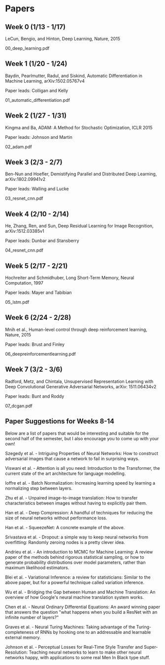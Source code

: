 # Papers

## Week 0 (1/13 - 1/17)
LeCun, Bengio, and Hinton, Deep Learning, Nature, 2015

00\_deep\_learning.pdf

## Week 1 (1/20 - 1/24)
Baydin, Pearlmutter, Radul, and Siskind, Automatic Differentiation in Machine Learning, arXiv:1502.05767v4

Paper leads: Colligan and Kelly 

01\_automatic\_differentiation.pdf

## Week 2 (1/27 - 1/31)
Kingma and Ba, ADAM: A Method for Stochastic Optimization, ICLR 2015

Paper leads: Johnson and Martin 

02\_adam.pdf

## Week 3 (2/3 - 2/7)
Ben-Nun and Hoefler, Demistifying Parallel and Distributed Deep Learning, arXiv:1802.09941v2

Paper leads: Walling and Lucke

03\_resnet\_cnn.pdf

## Week 4 (2/10 - 2/14)
He, Zhang, Ren, and Sun, Deep Residual Learning for Image Recognition, arXiv:1512.03385v1

Paper leads: Dunbar and Stansberry

04\_resnet\_cnn.pdf

## Week 5 (2/17 - 2/21)
Hochreiter and Schmidhuber, Long Short-Term Memory, Neural Computation, 1997

Paper leads: Mayer and Tabibian

05\_lstm.pdf

## Week 6 (2/24 - 2/28)
Mnih et al., Human-level control through deep reinforcement learning, Nature, 2015

Paper leads: Brust and Finley

06\_deepreinforcementlearning.pdf

## Week 7 (3/2 - 3/6)
Radford, Metz, and Chintala, Unsupervised Representation Learning with Deep Convolutional Generative Adversarial Networks, arXiv: 1511.06434v2

Paper leads: Bunt and Roddy

07\_dcgan.pdf

## Paper Suggestions for Weeks 8-14
Below are a list of papers that would be interesting and suitable for the second half of the semester, but I also encourage you to come up with your own!

Szegedy et al. - Intriguing Properties of Neural Networks: How to construct adversarial images that cause a network to fail in surprising ways.

Viswani et al. - Attention is all you need: Introduction to the Transformer, the current state of the art architecture for language modelling.

Ioffre et al. - Batch Normalization: Increasing learning speed by learning a normalizing step between layers.

Zhu et al. - Unpaired image-to-image translation: How to transfer characteristics between images without having to explicitly pair them.

Han et al. - Deep Compression: A handful of techniques for reducing the size of neural networks without performance loss.

Han et al. - SqueezeNet: A concrete example of the above.

Srivastava et al. - Dropout: a simple way to keep neural networks from overfitting: Randomly zeroing nodes is a pretty clever idea.

Andrieu et al. - An introduction to MCMC for Machine Learning: A review paper of the methods behind rigorous statistical sampling, or how to generate probability distributions over model parameters, rather than maximum likelihood estimators.

Blei et al. - Variational Inference: a review for statisticians: Similar to the above paper, but for a powerful technique called variation inference.

Wu et al. - Bridging the Gap between Human and Machine Translation: An overview of how Google's neural machine translation system works.

Chen et al. - Neural Ordinary Differential Equations: An award winning paper that answers the question "what happens when you build a ResNet with an infinite number of layers?"

Graves et al. - Neural Turing Machines: Taking advantage of the Turing-completeness of RNNs by hooking one to an addressable and learnable external memory.

Johnson et al. - Perceptual Losses for Real-Time Style Transfer and Super-Resolution: Teaching neural networks to learn to make other neural networks happy, with applications to some real Men In Black type stuff.









